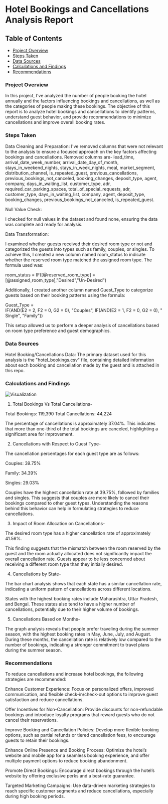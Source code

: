 # Hotel Bookings and Cancellations Analysis Report

## Table of Contents

- [Project Overview](#project-overview)
- [Steps Taken](#steps-taken)
- [Data Sources](#data-sources)
- [Calculations and Findings](#calculations-and-findings)
- [Recommendations](#recommendations)

### Project Overview

In this project, I've analyzed the number of people booking the hotel annually and the factors influencing bookings and cancellations, as well as the categories of people making these bookings. The objective of this report is to analyze hotel bookings and cancellations to identify patterns, understand guest behavior, and provide recommendations to minimize cancellations and improve overall booking rates.

### Steps Taken

Data Cleaning and Preparation: I've removed columns that were not relevant to the analysis to ensure a focused approach on the key factors affecting bookings and cancellations. Removed columns are- 
lead_time, arrival_date_week_number, arrival_date_day_of_month, stays_in_weekend_nights, stays_in_week_nights, meal, market_segment, distribution_channel, is_repeated_guest, previous_cancellations, previous_bookings_not_canceled, booking_changes, deposit_type, agent, company,
days_in_waiting_list, customer_type, adr, required_car_parking_spaces, total_of_special_requests, adr, customer_type, days_in_waiting_list,
company, agent, deposit_type, booking_changes, previous_bookings_not_canceled, is_repeated_guest.


Null Value Check: 

I checked for null values in the dataset and found none, ensuring the data was complete and ready for analysis.

Data Transformation:

I examined whether guests received their desired room type or not and categorized the guests into types such as family, couples, or singles.
To achieve this, I created a new column named room_status to indicate whether the reserved room type matched the assigned room type. The formula used was:

room_status = IF([@reserved_room_type] = [@assigned_room_type],"Desired","Un-Desired")

Additionally, I created another column named Guest_Type to categorize guests based on their booking patterns using the formula:

Guest_Type = IF(AND(E2 = 2, F2 = 0, G2 = 0), "Couples", IF(AND(E2 = 1, F2 = 0, G2 = 0), "Single", "Family"))

This setup allowed us to perform a deeper analysis of cancellations based on room type preference and guest demographics.

### Data Sources

Hotel Booking/Cancellations Data: The primary dataset used for this analysis is the "hotel_bookings.csv" file, containing detailed information about each booking and cancellation made by the guest and is attached in this repo.

### Calculations and Findings

![Visualization](https://github.com/user-attachments/assets/f6892761-201d-44c3-ac26-9c10e2a0a997)


1. Total Bookings Vs Total Cancellations-

Total Bookings: 119,390
Total Cancellations: 44,224

The percentage of cancellations is approximately 37.04%. This indicates that more than one-third of the total bookings are canceled, highlighting a significant area for improvement.

2. Cancellations with Respect to Guest Type-

The cancellation percentages for each guest type are as follows:

Couples: 39.75%

Family: 34.39%

Singles: 29.03%

Couples have the highest cancellation rate at 39.75%, followed by families and singles. This suggests that couples are more likely to cancel their bookings compared to other guest types. Understanding the reasons behind this behavior can help in formulating strategies to reduce cancellations.

3. Impact of Room Allocation on Cancellations-

The desired room type has a higher cancellation rate of approximately 41.56%.

This finding suggests that the mismatch between the room reserved by the guest and the room actually allocated does not significantly impact the overall cancellation rate. Guests appear to be less concerned about receiving a different room type than they initially desired.

4. Cancellations by State-

The bar chart analysis shows that each state has a similar cancellation rate, indicating a uniform pattern of cancellations across different locations.

States with the highest booking rates include Maharashtra, Uttar Pradesh, and Bengal. These states also tend to have a higher number of cancellations, potentially due to their higher volume of bookings.

5. Cancellations Based on Months-

The graph analysis reveals that people prefer traveling during the summer season, with the highest booking rates in May, June, July, and August.
During these months, the cancellation rate is relatively low compared to the number of bookings, indicating a stronger commitment to travel plans during the summer season.

### Recommendations
To reduce cancellations and increase hotel bookings, the following strategies are recommended:

Enhance Customer Experience: Focus on personalized offers, improved communication, and flexible check-in/check-out options to improve guest satisfaction and reduce cancellations.

Offer Incentives for Non-Cancellation: Provide discounts for non-refundable bookings and introduce loyalty programs that reward guests who do not cancel their reservations.

Improve Booking and Cancellation Policies: Develop more flexible booking options, such as partial refunds or tiered cancellation fees, to encourage guests to retain their bookings.

Enhance Online Presence and Booking Process: Optimize the hotel’s website and mobile app for a seamless booking experience, and offer multiple payment options to reduce booking abandonment.

Promote Direct Bookings: Encourage direct bookings through the hotel’s website by offering exclusive perks and a best-rate guarantee.

Targeted Marketing Campaigns: Use data-driven marketing strategies to reach specific customer segments and reduce cancellations, especially during high booking periods.
